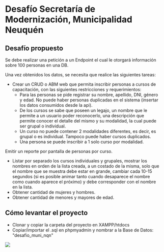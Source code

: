 # Desafío Secretaría de Modernización, Municipalidad Neuquén 
## Desafío propuesto 

Se debe realizar una petición a un Endpoint el cual le otorgará información sobre 100 personas en una DB.

Una vez obtenidos los datos, se necesita que realice las siguientes tareas:

- Crear un CRUD o ABM web que permita inscribir personas a cursos de capacitación, con las siguientes restricciones y requerimientos:
  - Para las personas se pide registrar su nombre, apellido, DNI, género y edad. No puede haber personas duplicadas en el sistema (insertar los datos consumidos desde la api).
  - De los cursos se sabe que poseen un legajo, un nombre que le permite a un usuario poder reconocerlo, una descripción que permite conocer el detalle del mismo y su modalidad, la cual puede ser grupal o individual.
  - Un curso no puede contener 2 modalidades diferentes, es decir, es grupal o es individual. Tampoco puede haber cursos duplicados.
  - Una persona se puede inscribir a 1 solo curso por modalidad.

Emitir un reporte por pantalla de personas por curso.
- Listar por separado los cursos individuales y grupales, mostrar los nombres en orden de la lista creada, a un costado de la misma, solo que el nombre que se muestra debe estar en grande, cambiar cada 10-15 segundos (si es posible animar tanto cuando desaparece el nombre como cuando aparece el próximo) y debe corresponder con el nombre en la lista.
- Obtener cantidad de mujeres y hombres.
- Obtener cantidad de menores y mayores de edad.

## Cómo levantar el proyecto
- Clonar y copiar la carpeta del proyecto en XAMPP/htdocs
- Copiar/importar el .sql en phpmyadmin y nombrar a la Base de Datos: "desafio_muni_nqn"

![](https://cdn.discordapp.com/attachments/938426490847117352/981781236626358313/Logo-SMGP-FI.png)

